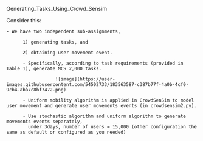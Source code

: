 Generating_Tasks_Using_Crowd_Sensim

Consider this: 

    - We have two independent sub-assignments, 
    
          1) generating tasks, and 
          
          2) obtaining user movement event. 
          
          - Specifically, according to task requirements (provided in Table 1), generate MCS 2,000 tasks. 
          
                      ![image](https://user-images.githubusercontent.com/54502733/183563587-c387b77f-4a0b-4cf0-9cb4-aba7c8bf7472.png)
          
          - Uniform mobility algorithm is applied in CrowdSenSim to model user movement and generate user movements events (in crowdsensim2.py).
          
          - Use stochastic algorithm and uniform algorithm to generate movements events separately, 
            under 3days, number of users = 15,000 (other configuration the same as default or configured as you needed)
